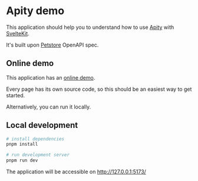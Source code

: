 # Apity demo

This application should help you to understand how to use [Apity](https://github.com/cocreators-ee/apity) with [SvelteKit](https://kit.svelte.dev/).

It's built upon [Petstore](https://petstore3.swagger.io/) OpenAPI spec.

## Online demo

This application has an [online demo](https://apity-demo.vercel.app/).

Every page has its own source code, so this should be an easiest way to get started.

Alternatively, you can run it locally.

## Local development

```bash
# install dependencies
pnpm install

# run development server
pnpm run dev
```

The application will be accessible on http://127.0.0.1:5173/
